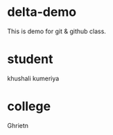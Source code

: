 # delta-demo
This is demo for git &amp; github class.

# student
khushali kumeriya

# college
Ghrietn